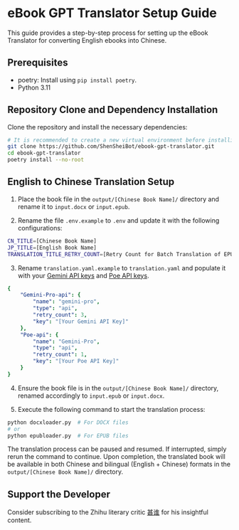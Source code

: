 # eBook GPT Translator Setup Guide

This guide provides a step-by-step process for setting up the eBook Translator for converting English ebooks into Chinese.

## Prerequisites
- poetry: Install using `pip install poetry`.
- Python 3.11

## Repository Clone and Dependency Installation

Clone the repository and install the necessary dependencies:

```bash
# It is recommended to create a new virtual environment before installing the dependencies.
git clone https://github.com/ShenSheiBot/ebook-gpt-translator.git
cd ebook-gpt-translator
poetry install --no-root
```

## English to Chinese Translation Setup

1. Place the book file in the `output/[Chinese Book Name]/` directory and rename it to `input.docx` or `input.epub`.

2. Rename the file `.env.example` to `.env` and update it with the following configurations:

```bash
CN_TITLE=[Chinese Book Name]
JP_TITLE=[English Book Name]
TRANSLATION_TITLE_RETRY_COUNT=[Retry Count for Batch Translation of EPUB Titles]
```

3. Rename `translation.yaml.example` to `translation.yaml` and populate it with your [Gemini API keys](https://aistudio.google.com/app/u/0/apikey?pli=1) and [Poe API keys](https://poe.com/api_key).

```yaml
{
    "Gemini-Pro-api": {
        "name": "gemini-pro",
        "type": "api",
        "retry_count": 3,
        "key": "[Your Gemini API Key]"
    },
    "Poe-api": {
        "name": "Gemini-Pro",
        "type": "api",
        "retry_count": 1,
        "key": "[Your Poe API Key]"
    }
}
```

4. Ensure the book file is in the `output/[Chinese Book Name]/` directory, renamed accordingly to `input.epub` or `input.docx`.

5. Execute the following command to start the translation process:


```bash
python docxloader.py  # For DOCX files
# or
python epubloader.py  # For EPUB files
```

The translation process can be paused and resumed. If interrupted, simply rerun the command to continue. Upon completion, the translated book will be available in both Chinese and bilingual (English + Chinese) formats in the `output/[Chinese Book Name]/` directory.

## Support the Developer

Consider subscribing to the Zhihu literary critic [甚谁](https://www.zhihu.com/people/sakuraayane_justice) for his insightful content.
